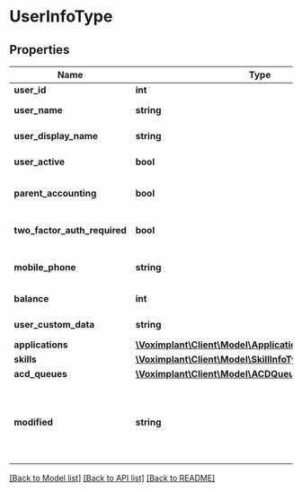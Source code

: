 # UserInfoType

## Properties
Name | Type | Description | Notes
------------ | ------------- | ------------- | -------------
**user_id** | **int** | The user ID. | 
**user_name** | **string** | The user name. | 
**user_display_name** | **string** | The display user name. | 
**user_active** | **bool** | The user active flag. | 
**parent_accounting** | **bool** | Is the user use account money? | 
**two_factor_auth_required** | **bool** | Is two factor authorization required? | 
**mobile_phone** | **string** | The user mobile phone. | [optional] 
**balance** | **int** | The user money. | 
**user_custom_data** | **string** | The custom data. | [optional] 
**applications** | [**\Voximplant\Client\Model\ApplicationInfoType[]**](ApplicationInfoType.md) |  | [optional] 
**skills** | [**\Voximplant\Client\Model\SkillInfoType[]**](SkillInfoType.md) |  | [optional] 
**acd_queues** | [**\Voximplant\Client\Model\ACDQueueOperatorInfoType[]**](ACDQueueOperatorInfoType.md) |  | [optional] 
**modified** | **string** | The user editing UTC date in format: YYYY-MM-DD HH:mm:SS | 

[[Back to Model list]](../README.md#documentation-for-models) [[Back to API list]](../README.md#documentation-for-api-endpoints) [[Back to README]](../README.md)


